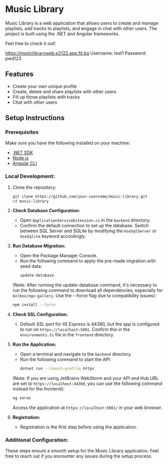 # Music Library

Music Library is a web application that allows users to create and manage playlists, add tracks to playlists, and engage in chat with other users. The project is built using the .NET and Angular frameworks.

Feel free to check it out! 

https://musiclibraryweb.p2122.app.fit.ba
Username: test1
Password: pwd123

## Features

- Create your own unique profile
- Create, delete and share playlists with other users
- Fill up those playlists with tracks
- Chat with other users

## Setup Instructions

### Prerequisites

Make sure you have the following installed on your machine:

- [.NET SDK](https://dotnet.microsoft.com/download)
- [Node.js](https://nodejs.org/)
- [Angular CLI](https://cli.angular.io/)

### Local Development:

1. Clone the repository:

    ```bash
    git clone https://github.com/your-username/music-library.git
    cd music-library
    ```

2. **Check Database Configuration:**
    - Open `ApplicationServiceExtension.cs` in the `backend` directory.
    - Confirm the default connection to set up the database. Switch between SQL Server and SQLite by modifying the `UseSqlServer` or `UseSqlite` keyword accordingly.

3. **Run Database Migration:**
    - Open the Package Manager Console.
    - Run the following command to apply the pre-made migration with seed data:
        ```bash
        update-database
        ```

    (Note: After running the update-database command, it's necessary to run the following command to download all dependencies, especially for `kolkov/ngx-gallery`. Use the --force flag due to compatibility issues):
    ```bash
    npm install --force
    ```

4. **Check SSL Configuration:**
    - Default SSL port for IIS Express is 44360, but the app is configured to run on `https://localhost:5001`. Confirm this in the `environments.ts` file in the `frontend` directory.

5. **Run the Application:**
    - Open a terminal and navigate to the `backend` directory.
    - Run the following command to start the API:
        ```bash
        dotnet run --launch-profile https
        ```
        
    (Note: If you are using JetBrains WebStorm and your API and Hub URL are set to `https://localhost:44360`, you can use the following command instead for the frontend):
    ```bash
    ng serve 
    ```

    Access the application at `https://localhost:5001/` in your web browser.
  
6. **Registration:**
    - Registration is the first step before using the application.

### Additional Configuration:

These steps ensure a smooth setup for the Music Library application. Feel free to reach out if you encounter any issues during the setup process.

